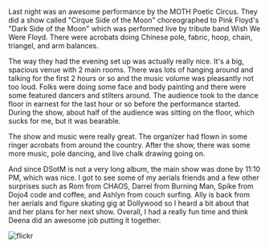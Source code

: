 Last night was an awesome performance by the MOTH Poetic Circus. They did a show called "Cirque Side of the Moon" choreographed to Pink Floyd's "Dark Side of the Moon" which was performed live by tribute band Wish We Were Floyd. There were acrobats doing Chinese pole, fabric, hoop, chain, triangel, and arm balances.

The way they had the evening set up was actually really nice. It's a big, spacious venue with 2 main rooms. There was lots of hanging around and talking for the first 2 hours or so and the music volume was pleasantly not too loud. Folks were doing some face and body painting and there were some featured dancers and stilters around. The audience took to the dance floor in earnest for the last hour or so before the performance started. During the show, about half of the audience was sitting on the floor, which sucks for me, but it was bearable.

The show and music were really great. The organizer had flown in some ringer acrobats from around the country. After the show, there was some more music, pole dancing, and live chalk drawing going on.

And since DSotM is not a very long album, the main show was done by 11:10 PM, which was nice. I got to see some of my aerials friends and a few other surprises such as Rom from CHAOS, Darrel from Burning Man, Spike from Dojo4 code and coffee, and Ashlyn from couch surfing. Ally is back from her aerials and figure skating gig at Dollywood so I heard a bit about that and her plans for her next show. Overall, I had a really fun time and think Deena did an awesome job putting it together.

![flickr](https://www.flickr.com/photos/88096431@N00/sets/72157632727737774/)
